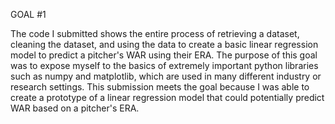 GOAL #1

The code I submitted shows the entire process of retrieving a dataset, cleaning the dataset, and using the data to create a basic linear regression model to predict a pitcher's WAR using their ERA. 
The purpose of this goal was to expose myself to the basics of extremely important python libraries such as numpy and matplotlib, which are used in many different industry or research settings.
This submission meets the goal because I was able to create a prototype of a linear regression model that could potentially predict WAR based on a pitcher's ERA.
